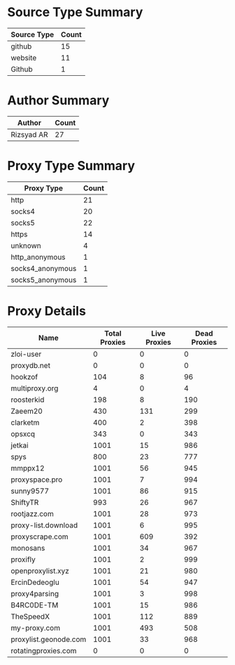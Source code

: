 # Source Type Summary

| Source Type | Count |
|-------------|-------|
| github | 15 |
| website | 11 |
| Github | 1 |


# Author Summary

| Author | Count |
|--------|-------|
| Rizsyad AR | 27 |


# Proxy Type Summary

| Proxy Type | Count |
|------------|-------|
| http | 21 |
| socks4 | 20 |
| socks5 | 22 |
| https | 14 |
| unknown | 4 |
| http_anonymous | 1 |
| socks4_anonymous | 1 |
| socks5_anonymous | 1 |


# Proxy Details

| Name | Total Proxies | Live Proxies | Dead Proxies |
|------|---------------|--------------|---------------|
| zloi-user | 0 | 0 | 0 |
| proxydb.net | 0 | 0 | 0 |
| hookzof | 104 | 8 | 96 |
| multiproxy.org | 4 | 0 | 4 |
| roosterkid | 198 | 8 | 190 |
| Zaeem20 | 430 | 131 | 299 |
| clarketm | 400 | 2 | 398 |
| opsxcq | 343 | 0 | 343 |
| jetkai | 1001 | 15 | 986 |
| spys | 800 | 23 | 777 |
| mmppx12 | 1001 | 56 | 945 |
| proxyspace.pro | 1001 | 7 | 994 |
| sunny9577 | 1001 | 86 | 915 |
| ShiftyTR | 993 | 26 | 967 |
| rootjazz.com | 1001 | 28 | 973 |
| proxy-list.download | 1001 | 6 | 995 |
| proxyscrape.com | 1001 | 609 | 392 |
| monosans | 1001 | 34 | 967 |
| proxifly | 1001 | 2 | 999 |
| openproxylist.xyz | 1001 | 21 | 980 |
| ErcinDedeoglu | 1001 | 54 | 947 |
| proxy4parsing | 1001 | 3 | 998 |
| B4RC0DE-TM | 1001 | 15 | 986 |
| TheSpeedX | 1001 | 112 | 889 |
| my-proxy.com | 1001 | 493 | 508 |
| proxylist.geonode.com | 1001 | 33 | 968 |
| rotatingproxies.com | 0 | 0 | 0 |
